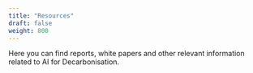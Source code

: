 ```yaml
---
title: "Resources"
draft: false
weight: 800
---
```

Here you can find reports, white papers and other relevant information related to AI for Decarbonisation.
